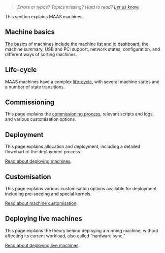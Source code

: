 > *Errors or typos? Topics missing? Hard to read? <a href="https://docs.google.com/forms/d/e/1FAIpQLScIt3ffetkaKW3gDv6FDk7CfUTNYP_HGmqQotSTtj2htKkVBw/viewform?usp=pp_url&entry.1739714854=https://maas.io/docs/machines" target = "_blank">Let us know.</a>*

This section explains MAAS machines.

## Machine basics

[The basics](/t/about-machine-basics/7917) of machines include the machine list and jq dashboard, the machine summary, USB and PCI support, network states, configuration, and different ways of sorting machines.


## Life-cycle

MAAS machines have a complex [life-cycle](/t/about-the-machine-life-cycle/7847), with several machine states and a number of state transitions.

## Commissioning

This page explains the [commissioning process](/t/about-commissioning-machines/7853), relevant scripts and logs, and various customisation options.

## Deployment

This page explains allocation and deployment, including a detailed flowchart of the deployment process. 

[Read about deploying machines](/t/about-deploying-machines/7901).

## Customisation

This page explains various customisation options available for deployment, including pre-seeding and special kernels.

[Read about machine customisation](/t/about-machine-customisation/7902).

## Deploying live machines

This page explains the theory behind deploying a running machine, without affecting its current workload, also called "hardware sync."

[Read about deploying live machines](/t/about-deploying-running-machines/7903).